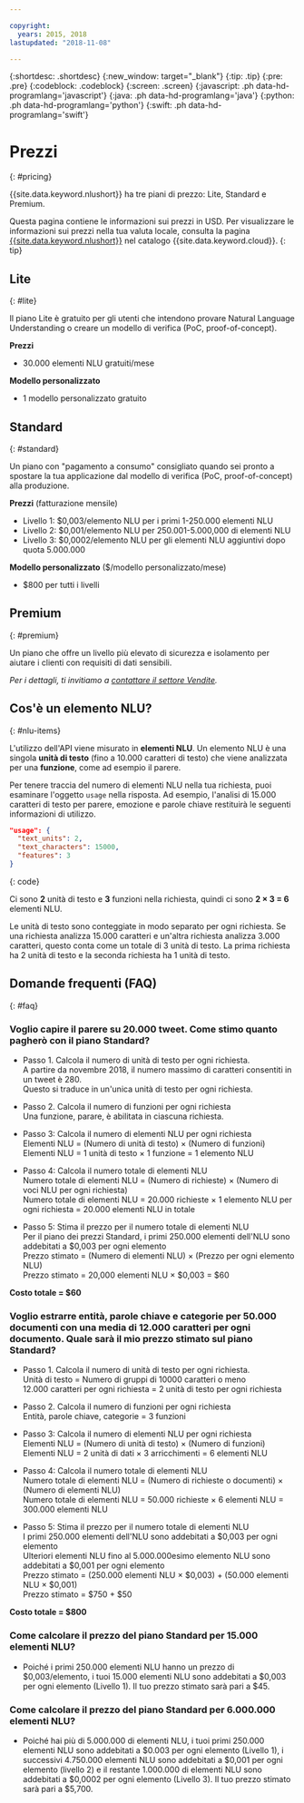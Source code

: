 ```yaml
---

copyright:
  years: 2015, 2018
lastupdated: "2018-11-08"

---
```


{:shortdesc: .shortdesc}
{:new_window: target="_blank"}
{:tip: .tip}
{:pre: .pre}
{:codeblock: .codeblock}
{:screen: .screen}
{:javascript: .ph data-hd-programlang='javascript'}
{:java: .ph data-hd-programlang='java'}
{:python: .ph data-hd-programlang='python'}
{:swift: .ph data-hd-programlang='swift'}

# Prezzi
{: #pricing}

{{site.data.keyword.nlushort}} ha tre piani di prezzo: Lite, Standard e Premium.

Questa pagina contiene le informazioni sui prezzi in USD. Per visualizzare le informazioni sui prezzi nella tua valuta locale, consulta la pagina [{{site.data.keyword.nlushort}}](https://{DomainName}/catalog/services/natural-language-understanding) nel catalogo {{site.data.keyword.cloud}}.
{: tip}

## Lite
{: #lite}

Il piano Lite è gratuito per gli utenti che intendono provare Natural Language Understanding o creare un modello di verifica (PoC, proof-of-concept).

**Prezzi**
- 30.000 elementi NLU gratuiti/mese

**Modello personalizzato**
- 1 modello personalizzato gratuito

## Standard
{: #standard}

Un piano con "pagamento a consumo" consigliato quando sei pronto a spostare la tua applicazione dal modello di verifica (PoC, proof-of-concept) alla produzione.

**Prezzi** (fatturazione mensile)
- Livello 1: $0,003/elemento NLU per i primi 1-250.000 elementi NLU
- Livello 2: $0,001/elemento NLU per 250.001-5.000,000 di elementi NLU
- Livello 3: $0,0002/elemento NLU per gli elementi NLU aggiuntivi dopo quota 5.000.000

**Modello personalizzato** ($/modello personalizzato/mese)
- $800 per tutti i livelli

## Premium
{: #premium}

Un piano che offre un livello più elevato di sicurezza e isolamento per aiutare i clienti con requisiti di dati sensibili.

_Per i dettagli, ti invitiamo a [contattare il settore Vendite](https://www.ibm.com/account/reg/us-en/signup?formid=MAIL-watson)._

## Cos'è un elemento NLU?
{: #nlu-items}

L'utilizzo dell'API viene misurato in **elementi NLU**. Un elemento NLU è una singola **unità di testo** (fino a 10.000 caratteri di testo) che viene analizzata per una **funzione**, come ad esempio il parere.

Per tenere traccia del numero di elementi NLU nella tua richiesta, puoi esaminare l'oggetto `usage` nella risposta. Ad esempio, l'analisi di 15.000 caratteri di testo per parere, emozione e parole chiave restituirà le seguenti informazioni di utilizzo.

```json
"usage": {
  "text_units": 2,
  "text_characters": 15000,
  "features": 3
}
```
{: code}
  
Ci sono **2** unità di testo e **3** funzioni nella richiesta, quindi ci sono **2 × 3 = 6** elementi NLU.

Le unità di testo sono conteggiate in modo separato per ogni richiesta. Se una richiesta analizza 15.000 caratteri e un'altra richiesta analizza 3.000 caratteri, questo conta come un totale di 3 unità di testo. La prima richiesta ha 2 unità di testo e la seconda richiesta ha 1 unità di testo.

## Domande frequenti (FAQ)
{: #faq}

### Voglio capire il parere su 20.000 tweet. Come stimo quanto pagherò con il piano Standard?

- Passo 1. Calcola il numero di unità di testo per ogni richiesta.<br>
A partire da novembre 2018, il numero massimo di caratteri consentiti in un tweet è 280.<br>
Questo si traduce in un'unica unità di testo per ogni richiesta.

- Passo 2. Calcola il numero di funzioni per ogni richiesta<br>
Una funzione, parare, è abilitata in ciascuna richiesta.

- Passo 3: Calcola il numero di elementi NLU per ogni richiesta<br>
Elementi NLU = (Numero di unità di testo) × (Numero di funzioni)<br>
Elementi NLU = 1 unità di testo × 1 funzione = 1 elemento NLU

- Passo 4: Calcola il numero totale di elementi NLU <br>
Numero totale di elementi NLU = (Numero di richieste) × (Numero di voci NLU per ogni richiesta) <br>
Numero totale di elementi NLU = 20.000 richieste × 1 elemento NLU per ogni richiesta = 20.000 elementi NLU in totale

- Passo 5: Stima il prezzo per il numero totale di elementi NLU<br>
Per il piano dei prezzi Standard, i primi 250.000 elementi dell'NLU sono addebitati a $0,003 per ogni elemento<br>
Prezzo stimato = (Numero di elementi NLU) × (Prezzo per ogni elemento NLU) <br>
Prezzo stimato = 20,000 elementi NLU × $0,003 = $60

**Costo totale = $60**

### Voglio estrarre entità, parole chiave e categorie per 50.000 documenti con una media di 12.000 caratteri per ogni documento. Quale sarà il mio prezzo stimato sul piano Standard?
- Passo 1. Calcola il numero di unità di testo per ogni richiesta. <br>
Unità di testo = Numero di gruppi di 10000 caratteri o meno <br>
12.000 caratteri per ogni richiesta = 2 unità di testo per ogni richiesta

- Passo 2. Calcola il numero di funzioni per ogni richiesta<br>
Entità, parole chiave, categorie = 3 funzioni

- Passo 3: Calcola il numero di elementi NLU per ogni richiesta <br>
Elementi NLU = (Numero di unità di testo) × (Numero di funzioni) <br>
Elementi NLU = 2 unità di dati × 3 arricchimenti = 6 elementi NLU

- Passo 4: Calcola il numero totale di elementi NLU <br>
Numero totale di elementi NLU = (Numero di richieste o documenti) × (Numero di elementi NLU) <br>
Numero totale di elementi NLU = 50.000 richieste × 6 elementi NLU = 300.000 elementi NLU

- Passo 5: Stima il prezzo per il numero totale di elementi NLU <br>
I primi 250.000 elementi dell'NLU sono addebitati a $0,003 per ogni elemento<br>
Ulteriori elementi NLU fino al 5.000.000esimo elemento NLU sono addebitati a $0,001 per ogni elemento<br>
Prezzo stimato = (250.000 elementi NLU × $0,003) + (50.000 elementi NLU × $0,001) <br>
Prezzo stimato = $750 + $50


**Costo totale = $800**

### Come calcolare il prezzo del piano Standard per 15.000 elementi NLU?
- Poiché i primi 250.000 elementi NLU hanno un prezzo di $0,003/elemento, i tuoi 15.000 elementi NLU sono addebitati a $0,003 per ogni elemento (Livello 1). Il tuo prezzo stimato sarà pari a $45. 

### Come calcolare il prezzo del piano Standard per 6.000.000 elementi NLU?
- Poiché hai più di 5.000.000 di elementi NLU, i tuoi primi 250.000 elementi NLU sono addebitati a $0.003 per ogni elemento (Livello 1), i successivi 4.750.000 elementi NLU sono addebitati a $0,001 per ogni elemento (livello 2) e il restante 1.000.000 di elementi NLU sono addebitati a $0,0002 per ogni elemento (Livello 3). Il tuo prezzo stimato sarà pari a $5,700. 



